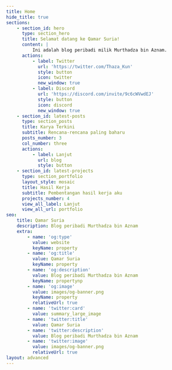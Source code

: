 ```yaml
---
title: Home
hide_title: true
sections:
    - section_id: hero
      type: section_hero
      title: Selamat datang ke Qamar Suria!
      content: |
          Ini adalah blog peribadi milik Murthadza bin Aznam.
      actions:
          - label: Twitter
            url: 'https://twitter.com/Thaza_Kun'
            style: button
            icon: twitter
            new_window: true
          - label: Discord
            url: 'https://discord.com/invite/9c6cWVwdEJ'
            style: button
            icon: discord
            new_window: true
    - section_id: latest-posts
      type: section_posts
      title: Karya Terkini
      subtitle: Rencana-rencana paling baharu
      posts_number: 3
      col_number: three
      actions:
          - label: Lanjut
            url: blog
            style: button
    - section_id: latest-projects
      type: section_portfolio
      layout_style: mosaic
      title: Hasil Kerja
      subtitle: Pembentangan hasil kerja aku
      projects_number: 4
      view_all_label: Lanjut
      view_all_url: portfolio
seo:
    title: Qamar Suria
    description: Blog peribadi Murthadza bin Aznam
    extra:
        - name: 'og:type'
          value: website
          keyName: property
        - name: 'og:title'
          value: Qamar Suria
          keyName: property
        - name: 'og:description'
          value: Blog peribadi Murthadza bin Aznam
          keyName: propertynp
        - name: 'og:image'
          value: images/og-banner.png
          keyName: property
          relativeUrl: true
        - name: 'twitter:card'
          value: summary_large_image
        - name: 'twitter:title'
          value: Qamar Suria
        - name: 'twitter:description'
          value: Blog peribadi Murthadza bin Aznam
        - name: 'twitter:image'
          value: images/og-banner.png
          relativeUrl: true
layout: advanced
---
```

